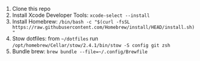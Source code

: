 1. Clone this repo
2. Install Xcode Developer Tools: `xcode-select --install`
3. Install Homebrew: `/bin/bash -c "$(curl -fsSL https://raw.githubusercontent.com/Homebrew/install/HEAD/install.sh)"`
4. Stow dotfiles: from `~/dotfiles` run `/opt/homebrew/Cellar/stow/2.4.1/bin/stow -S config git zsh`
5. Bundle brew: `brew bundle --file=~/.config/Brewfile`
